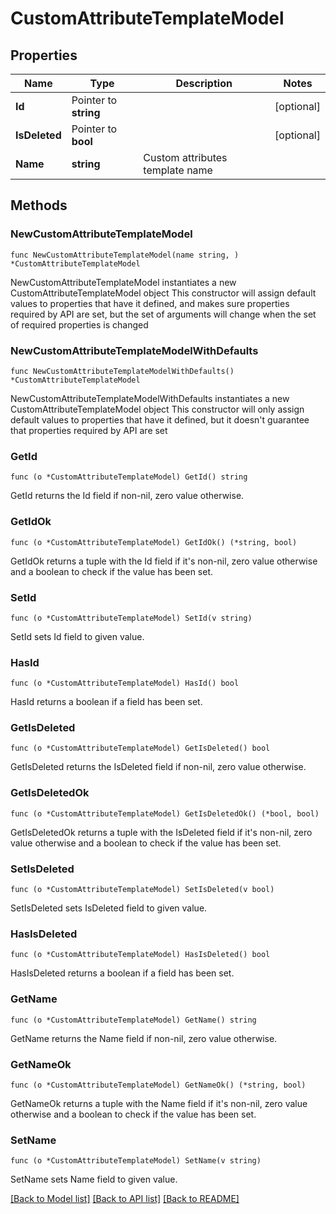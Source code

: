 # CustomAttributeTemplateModel

## Properties

Name | Type | Description | Notes
------------ | ------------- | ------------- | -------------
**Id** | Pointer to **string** |  | [optional] 
**IsDeleted** | Pointer to **bool** |  | [optional] 
**Name** | **string** | Custom attributes template name | 

## Methods

### NewCustomAttributeTemplateModel

`func NewCustomAttributeTemplateModel(name string, ) *CustomAttributeTemplateModel`

NewCustomAttributeTemplateModel instantiates a new CustomAttributeTemplateModel object
This constructor will assign default values to properties that have it defined,
and makes sure properties required by API are set, but the set of arguments
will change when the set of required properties is changed

### NewCustomAttributeTemplateModelWithDefaults

`func NewCustomAttributeTemplateModelWithDefaults() *CustomAttributeTemplateModel`

NewCustomAttributeTemplateModelWithDefaults instantiates a new CustomAttributeTemplateModel object
This constructor will only assign default values to properties that have it defined,
but it doesn't guarantee that properties required by API are set

### GetId

`func (o *CustomAttributeTemplateModel) GetId() string`

GetId returns the Id field if non-nil, zero value otherwise.

### GetIdOk

`func (o *CustomAttributeTemplateModel) GetIdOk() (*string, bool)`

GetIdOk returns a tuple with the Id field if it's non-nil, zero value otherwise
and a boolean to check if the value has been set.

### SetId

`func (o *CustomAttributeTemplateModel) SetId(v string)`

SetId sets Id field to given value.

### HasId

`func (o *CustomAttributeTemplateModel) HasId() bool`

HasId returns a boolean if a field has been set.

### GetIsDeleted

`func (o *CustomAttributeTemplateModel) GetIsDeleted() bool`

GetIsDeleted returns the IsDeleted field if non-nil, zero value otherwise.

### GetIsDeletedOk

`func (o *CustomAttributeTemplateModel) GetIsDeletedOk() (*bool, bool)`

GetIsDeletedOk returns a tuple with the IsDeleted field if it's non-nil, zero value otherwise
and a boolean to check if the value has been set.

### SetIsDeleted

`func (o *CustomAttributeTemplateModel) SetIsDeleted(v bool)`

SetIsDeleted sets IsDeleted field to given value.

### HasIsDeleted

`func (o *CustomAttributeTemplateModel) HasIsDeleted() bool`

HasIsDeleted returns a boolean if a field has been set.

### GetName

`func (o *CustomAttributeTemplateModel) GetName() string`

GetName returns the Name field if non-nil, zero value otherwise.

### GetNameOk

`func (o *CustomAttributeTemplateModel) GetNameOk() (*string, bool)`

GetNameOk returns a tuple with the Name field if it's non-nil, zero value otherwise
and a boolean to check if the value has been set.

### SetName

`func (o *CustomAttributeTemplateModel) SetName(v string)`

SetName sets Name field to given value.



[[Back to Model list]](../README.md#documentation-for-models) [[Back to API list]](../README.md#documentation-for-api-endpoints) [[Back to README]](../README.md)


